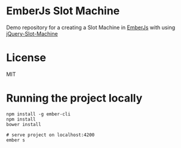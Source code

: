 # EmberJs Slot Machine
Demo repository for a creating a Slot Machine in [EmberJs](https://emberjs.com/) with using [jQuery-Slot-Machine](https://github.com/josex2r/jQuery-SlotMachine)

# License
MIT

# Running the project locally
```
npm install -g ember-cli
npm install
bower install

# serve project on localhost:4200
ember s
```

